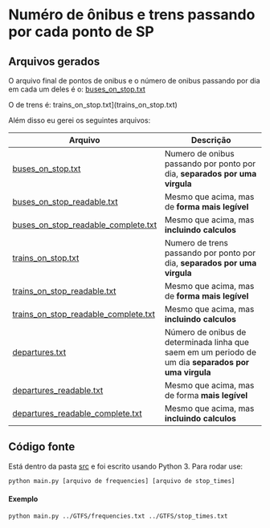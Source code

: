 # Numéro de ônibus e trens passando por cada ponto de SP


## Arquivos gerados
O arquivo final de pontos de onibus e o número de onibus passando por dia em cada um deles é o:
[buses\_on\_stop.txt](buses_on_stop.txt)

O de trens é:
trains\_on\_stop.txt](trains_on_stop.txt)

Além disso eu gerei os seguintes arquivos:

| Arquivo | Descrição |
| ------- | --------- |
| [buses\_on\_stop.txt](buses_on_stop.txt) | Numero de onibus passando por ponto por dia, **separados por uma virgula** |
| [buses\_on\_stop\_readable.txt](buses\_on\_stop\_readable.txt) | Mesmo que acima, mas de **forma mais legível** |
| [buses\_on\_stop\_readable\_complete.txt](buses\_on\_stop\_readable\_complete.txt) | Mesmo que acima, mas **incluindo calculos** |
| [trains\_on\_stop.txt](trains_on_stop.txt) | Numero de trens passando por ponto por dia, **separados por uma virgula** |
| [trains\_on\_stop\_readable.txt](trains\_on\_stop\_readable.txt) | Mesmo que acima, mas de **forma mais legível** |
| [trains\_on\_stop\_readable\_complete.txt](trains\_on\_stop\_readable\_complete.txt) | Mesmo que acima, mas **incluindo calculos** |
| [departures.txt](departures.txt) | Número de onibus de determinada linha que saem em um periodo de um dia **separados por uma virgula**  |
| [departures_readable.txt](departures_readable.txt) | Mesmo que acima, mas de forma **mais legível** |
| [departures_readable_complete.txt](departures_readable_complete.txt) | Mesmo que acima, mas **incluindo calculos** |


## Código fonte
Está dentro da pasta [src](src/) e foi escrito usando Python 3.
Para rodar use:
```sh
python main.py [arquivo de frequencies] [arquivo de stop_times]
```

#### Exemplo 
```sh
python main.py ../GTFS/frequencies.txt ../GTFS/stop_times.txt
```


